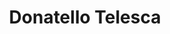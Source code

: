 ---
schema: default
title: Donatello Telesca
description: 'http://ph.ucla.edu/faculty/TELESCA'
logo: >-
  http://ph.ucla.edu/sites/default/files/styles/faculty_square/public/images/faculty/Telesca.jpg?itok=WngEeVyS
---